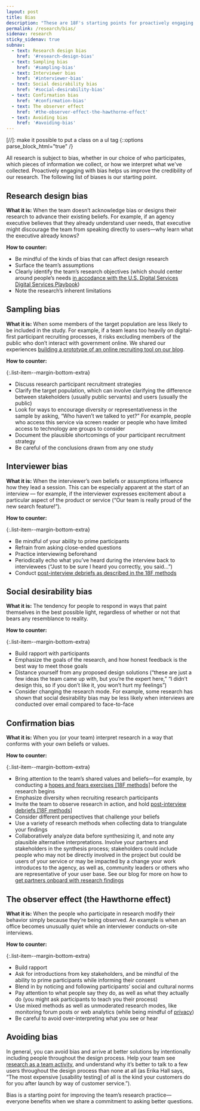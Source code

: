 ```yaml
---
layout: post
title: Bias
description: "These are 18F's starting points for proactively engaging with bias in the user research process."
permalink: /research/bias/
sidenav: research
sticky_sidenav: true
subnav:
  - text: Research design bias
    href: '#research-design-bias'
  - text: Sampling bias
    href: '#sampling-bias'
  - text: Interviewer bias
    href: '#interviewer-bias'
  - text: Social desirability bias
    href: '#social-desirability-bias'
  - text: Confirmation bias
    href: '#confirmation-bias'
  - text: The observer effect
    href: '#the-observer-effect-the-hawthorne-effect'
  - text: Avoiding bias
    href: '#avoiding-bias'
---
```

[//]: make it possible to put a class on a ul tag
{::options parse_block_html="true" /}

All research is subject to bias, whether in our choice of who participates, which pieces of information we collect, or how we interpret what we've collected. Proactively engaging with bias helps us improve the credibility of our research. The following list of biases is our starting point.


## Research design bias

**What it is:** When the team doesn’t acknowledge bias or designs their research to advance their existing beliefs. For example, if an agency executive believes that they already understand user needs, that executive might discourage the team from speaking directly to users—why learn what the executive already knows?

**How to counter:**

- Be mindful of the kinds of bias that can affect design research
- Surface the team’s assumptions
- Clearly identify the team’s research objectives (which should center around people’s needs [in accodance with the U.S. Digital Services Digital Services Playbook](https://playbook.cio.gov/#play1))
- Note the research’s inherent limitations


## Sampling bias

**What it is:** When some members of the target population are less likely to be included in the study. For example, if a team leans too heavily on digital-first participant recruiting processes, it risks excluding members of the public who don’t interact with government online. We shared our experiences [building a prototype of an online recruiting tool on our blog](https://18f.gsa.gov/2017/11/08/four-lessons-we-learned-while-building-our-own-design-research-recruiting-tool/).

**How to counter:**

{:.list-item--margin-bottom-extra}
- Discuss research participant recruitment strategies
- Clarify the target population, which can involve clarifying the difference between stakeholders (usually public servants) and users (usually the public)
- Look for ways to encourage diversity or representativeness in the sample by asking, “Who haven’t we talked to yet?” For example, people who access this service via screen reader or people who have limited access to technology are groups to consider
- Document the plausible shortcomings of your participant recruitment strategy
- Be careful of the conclusions drawn from any one study


## Interviewer bias

**What it is:** When the interviewer’s own beliefs or assumptions influence how they lead a session. This can be especially apparent at the start of an interview — for example, if the interviewer expresses excitement about a particular aspect of the product or service (“Our team is really proud of the new search feature!”).

**How to counter:**

{:.list-item--margin-bottom-extra}
- Be mindful of your ability to prime participants
- Refrain from asking close-ended questions
- Practice interviewing beforehand
- Periodically echo what you’ve heard during the interview back to interviewees (“Just to be sure I heard you correctly, you said…”)
- Conduct [post-interview debriefs as described in the 18F methods](https://methods.18f.gov/interview-debrief/)


## Social desirability bias

**What it is:** The tendency for people to respond in ways that paint themselves in the best possible light, regardless of whether or not that bears any resemblance to reality.

**How to counter:**

{:.list-item--margin-bottom-extra}
- Build rapport with participants
- Emphasize the goals of the research, and how honest feedback is the best way to meet those goals
- Distance yourself from any proposed design solutions (“these are just a few ideas the team came up with, but you’re the expert here,” “I didn’t design this, so if you don’t like it, you won’t hurt my feelings”)
- Consider changing the research mode. For example, some research has shown that social desirability bias may be less likely when interviews are conducted over email compared to face-to-face


## Confirmation bias

**What it is:** When you (or your team) interpret research in a way that conforms with your own beliefs or values.

**How to counter:**

{:.list-item--margin-bottom-extra}
- Bring attention to the team’s shared values and beliefs—for example, by conducting a [hopes and fears exercises [18F methods]](https://methods.18f.gov/discover/hopes-and-fears/) before the research begins
- Emphasize diversity when recruiting research participants
- Invite the team to observe research in action, and hold [post-interview debriefs [18F methods]](https://methods.18f.gov/interview-debrief/)
- Consider different perspectives that challenge your beliefs
- Use a variety of research methods when collecting data to triangulate your findings
- Collaboratively analyze data before synthesizing it, and note any plausible alternative interpretations. Involve your partners and stakeholders in the synthesis process; stakeholders could include people who may not be directly involved in the project but could be users of your service or may be impacted by a change your work introduces to the agency, as well as, community leaders or others who are representative of your user base. See our blog for more on how to [get partners onboard with research findings](https://18f.gsa.gov/2018/02/06/getting-partners-on-board-with-research-findings/)

## The observer effect (the Hawthorne effect)

**What it is:** When the people who participate in research modify their behavior simply because they’re being observed. An example is when an office becomes unusually quiet while an interviewer conducts on-site interviews.

**How to counter:**

{:.list-item--margin-bottom-extra}
- Build rapport
- Ask for introductions from key stakeholders, and be mindful of the ability to prime participants while informing their consent
- Blend in by noticing and following participants’ social and cultural norms
- Pay attention to what people say they do, as well as what they actually do (you might ask participants to teach you their process)
- Use mixed methods as well as unmoderated research modes, like monitoring forum posts or web analytics (while being mindful of [privacy]({{site.baseurl}}/research/privacy))
- Be careful to avoid over-interpreting what you see or hear


## Avoiding bias

In general, you can avoid bias and arrive at better solutions by intentionally including people throughout the design process. Help your team see [research as a team activity]({{site.baseurl}}/research/clarify-the-basics/#a-team-activity), and understand why it’s better to talk to a few users throughout the design process than none at all (as Erika Hall says, “The most expensive [usability testing] of all is the kind your customers do for you after launch by way of customer service.”).

Bias is a starting point for improving the team’s research practice—everyone benefits when we share a commitment to asking better questions.
